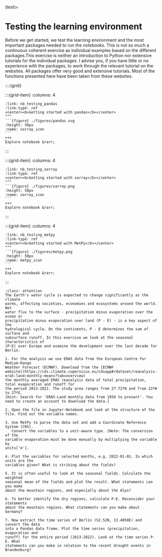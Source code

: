(test)=
# Testing the learning environment 

Before we get started, we test the learning environment and the most important
packages needed to run the notebooks. This is not so much a continuous coherent
exercise as individual examples based on the different packages.This exercise
is neither an introduction to Python nor extensive tutorials for the individual
packages. I advise you, if you have little or no experience with the packages,
to work through the relevant tutorial on the websites. All packages offer very
good and extensive tutorials. Most of the functions presented here have been
taken from these websites.

::::{grid}

:::{grid-item}
:columns: 4
````{card} 
:link: nb_testing_pandas
:link-type: ref
<center><b>Getting started with pandas</b></center>
^^^
```{figure} ./figures/pandas.svg
:height: 50px
:name: xarray_icon
```
+++
Explore notebook &rarr;
````
:::

:::{grid-item}
:columns: 4
````{card} 
:link: nb_testing_xarray
:link-type: ref
<center><b>Getting started with xarray</b></center>
^^^
```{figure} ./figures/xarray.png
:height: 50px
:name: xarray_icon
```
+++
Explore notebook &rarr;
````
:::

:::{grid-item}
:columns: 4
````{card} 
:link: nb_testing_metpy
:link-type: ref
<center><b>Getting started with MetPy</b></center>
^^^
```{figure} ./figures/metpy.png
:height: 50px
:name: metpy_icon
```
+++
Explore notebook &rarr;
````
:::

```{admonition} Homework Assignment  
:class: attention 
The Earth's water cycle is expected to change significantly as the climate
warms, affecting societies, economies and ecosystems around the world. Net
water flux to the surface - precipitation minus evaporation over the ocean or
precipitation minus evaporation over land (P - E) - is a key aspect of the
hydrological cycle. On the continents, P - E determines the sum of surface and
subsurface runoff. In this exercise we look at the seasonal characteristics of
(P-E) over Europe and examine the development over the last decade for Berlin. 

1. For the analysis we use ERA5 data from the European Centre for Medium-Range
Weather Forecast (ECMWF). Download from the [ECMWF
website](https://cds.climate.copernicus.eu/cdsapp#/dataset/reanalysis-era5-land-monthly-means?tab=overview)
the monthly averaged ERA5 reanalysis data of total precipitation, total evaporation and runoff for
the period 2013-2022. The study area ranges from 27-72ºN and from 22ºW to 27ºE.
[Hint: Search for 'ERA5-Land monthly data from 1950 to present'. You need to create an account to download the data.]

2. Open the file in Jupyter-Notebook and look at the structure of the file. Find out the variable names. 

3. Use MetPy to parse the data set and add a Coordinate Reference System (CRS).
   Convert the variables to a unit-aware type. [Note: The conversion of the
variable evaporation must be done manually by multiplying the variable by
units['m'].

4. Plot the variables for selected months, e.g. 2022-01-01. In which units are the
variables given? What is striking about the fields?

5. It is often useful to look at the seasonal fields. Calculate the weighted
seasonal mean of the fields and plot the result. What statements can you make
about the mountain regions, and especially about the Alps?

6. To better identify the dry regions, calculate P-E. Reconsider your statements
about the mountain regions. What statements can you make about Germany?

7. Now extract the time series of Berlin (52.52N, 13.4050E) and convert the data
into a Pandas data frame. Plot the time series (precipitation, evaporation and
runoff) for the entire period (2013-2022). Look at the time series P-E. What
statements can you make in relation to the recent drought events in
Brandenburg?


```
